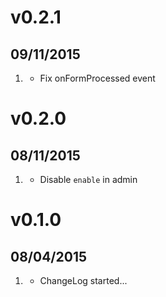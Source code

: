 # v0.2.1
## 09/11/2015

1. [](#bugfix)
    * Fix onFormProcessed event

# v0.2.0
## 08/11/2015

1. [](#improved)
    * Disable `enable` in admin
    
# v0.1.0
## 08/04/2015

1. [](#new)
    * ChangeLog started...

